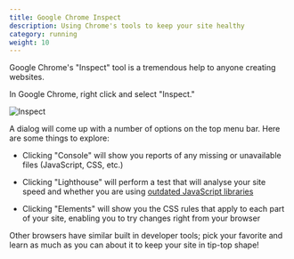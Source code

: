```yaml
---
title: Google Chrome Inspect 
description: Using Chrome's tools to keep your site healthy
category: running 
weight: 10 
---
```


Google Chrome's "Inspect" tool is a tremendous help to anyone creating websites.  

In Google Chrome, right click and select "Inspect." 

![Inspect](/images/browser_inspect.png)

A dialog will come up with a number of options on the top menu bar.
Here are some things to explore: 

- Clicking "Console" will show you reports of any missing or unavailable files (JavaScript, CSS, etc.) 

- Clicking "Lighthouse" will perform a test that will analyse your site speed and whether you are using [outdated JavaScript libraries](/user/upgrading/javascript_updates/)

- Clicking "Elements" will show you the CSS rules that apply to each part of your site, enabling you to try changes right from your browser

Other browsers have similar built in developer tools; pick your favorite and learn as much as you can about it to keep your site in tip-top shape! 

